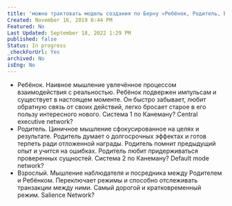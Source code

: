 ```yaml
---
title: 'можно трактовать модель создания по Берну «Ребёнок, Родитель, Взрослый» как три режима мышления каждый из которых:'
Created: November 16, 2019 6:44 PM
Featured: No
Last Updated: September 18, 2022 1:29 PM
published: false
Status: In progress
_checkForUrl: Yes
archived: No
isEng: No
---
```


- Ребёнок. Наивное мышление увлечённое процессом взаимодействия с реальностью. Ребёнок подвержен импульсам и существует в настоящем моменте. Он быстро забывает, любит обратную связь от своих действий, легко бросает старое в его пользу интересного нового. Система 1 по Канеману? Central executive network?
- Родитель. Циничное мышление сфокусированное на целях и результате. Родитель думает о долгосрочных эффектах и готов терпеть ради отложенной награды. Родитель помнит предыдущий опыт и учится на ошибках. Родитель любит придерживаться проверенных сущностей. Система 2 по Канеману? Default mode network?
- Взрослый. Мышление наблюдателя и посредника между Родителем и Ребёнком. Переключает режимы и способно отслеживать транзакции между ними. Самый дорогой и кратковременный режим. Salience Network?